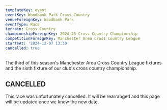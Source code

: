 ```yaml
---
templateKey: event
eventKey: Woodbank Park Cross Country
venueForeignKey: Woodbank Park
eventType: Race
terrain: Cross Country
championshipForeignKey: 2024-25 Cross Country Championship
competitionForeignKey: Manchester Area Cross Country League
startsAt: '2024-12-07 13:30'
cancelled: true
---
```

The third of this season's Manchester Area Cross Country League fixtures and the sixth fixture of our club's cross country championship.

## CANCELLED
This race was unfortunately cancelled. It will be rearranged and this page will be updated once we know the new date.
